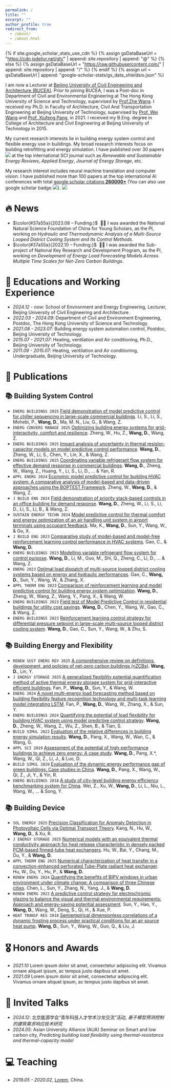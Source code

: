 ```yaml
---
permalink: /
title: ""
excerpt: ""
author_profile: true
redirect_from: 
  - /about/
  - /about.html
---
```


{% if site.google_scholar_stats_use_cdn %}
{% assign gsDataBaseUrl = "https://cdn.jsdelivr.net/gh/" | append: site.repository | append: "@" %}
{% else %}
{% assign gsDataBaseUrl = "https://raw.githubusercontent.com/" | append: site.repository | append: "/" %}
{% endif %}
{% assign url = gsDataBaseUrl | append: "google-scholar-stats/gs_data_shieldsio.json" %}

<span class='anchor' id='about-me'></span>

I am now a Lecturer at [Beijing University of Civil Engineering and Architecture (BUCEA)](https://www.bucea.edu.cn/). Prior to joining BUCEA, I was a Post-doc in Department of Civil and Environmental Engineering at The Hong Kong University of Science and Technology, supervised by [Prof.Zhe Wang](https://walterzwang.github.io). I received my Ph.D. in Faculty of Architecture, Civil And Transportation Engineering at Beijing University of Technology, supervised by [Prof. Wei Wang](https://facte.bjut.edu.cn/info/1087/1673.htm) and [Prof. Xiufeng Pang](https://baike.baidu.com/item/%E9%80%84%E7%A7%80%E9%94%8B/22228377?fr=aladdin), in 2021. I received my B.Eng. degree in College of Architecture and Civil Engineering at Beijing University of Technology in 2015.

My current research interests lie in building energy system control and flexible energy use in buildings. My broad research interests focus on building retrofitting and energy simulation. I have published over 30 papers <a href='https://scholar.google.com/citations?user=O9GHtT8AAAAJ&hl=zh-CN'><img src="https://img.shields.io/endpoint?logo=Google%20Scholar&url=https%3A%2F%2Fcdn.jsdelivr.net%2Fgh%2FDanWang9264%2Fdanwang9264.github.io@google-scholar-stats%2Fgs_data_shieldsio.json&labelColor=f6f6f6&color=9cf&style=flat&label=citations"></a> at the top international SCI journal such as _Renewable and Sustainable Energy Reviews_, _Applied Energy_, _Journal of Energy Storage_, etc.

My research interest includes neural machine translation and computer vision. I have published more than 100 papers at the top international AI conferences with total <a href='https://scholar.google.com/citations?user=DhtAFkwAAAAJ'>google scholar citations <strong><span id='total_cit'>260000+</span></strong></a> (You can also use google scholar badge <a href='https://scholar.google.com/citations?user=DhtAFkwAAAAJ'><img src="https://img.shields.io/endpoint?url={{ url | url_encode }}&logo=Google%20Scholar&labelColor=f6f6f6&color=9cf&style=flat&label=citations"></a>).
<img src="https://img.shields.io/endpoint?logo=Google%20Scholar&url=https%3A%2F%2Fcdn.jsdelivr.net%2Fgh%2FRayeRen%2Frayeren.github.io@google-scholar-stats%2Fgs_data_shieldsio.json&labelColor=f6f6f6&color=9cf&style=flat&label=citations">

# 🔥 News
- $\color{#37a55a}{2023.08 – Funding:}$ &nbsp;🎉🎉 I was awarded the National Natural Science Foundation of China for Young Scholars, as the PI, working on _Hydraulic and Thermodynamic Analysis of a Multi-Source Looped District Cooling System and Its Control Methods_. 
- $\color{#37a55a}{2022.10 – Funding:}$ &nbsp;🎉🎉 I was awarded the Sub-project of National Key Research and Development Program, as the PI, working on _Development of Energy Load Forecasting Models Across Multiple Time Scales for Net-Zero Carbon Buildings_.

# 📖 Educations and Working Experience
- *2024.12 - now*: School of Environment and Energy Engineering, Lecturer, Beijing University of Civil Engineering and Architecture.
- *2022.03 - 2024.09*: Department of Civil and Environment Engineering, Postdoc, The Hong Kong University of Science and Technology.
- *2021.08 - 2023.07*: Building energy system automation control, Postdoc, Beijing University of Technology. 
- *2015.07 - 2021.07*: Heating, ventilation and Air conditioning, Ph.D., Beijing University of Technology. 
- *2011.09 - 2015.07*: Heating, ventilation and Air conditioning, Undergraduate, Beijing University of Technology. 

# 📝 Publications 

## 📚 Building System Control
- ``ENERG BUILDINGS 2025`` [Field demonstration of model predictive control for chiller sequencing in large-scale commercial buildings](). Li, S., Li, S., Mohebi, P., **Wang, D.**, Ma, M. N., Liu, G., & Wang, Z.
- ``ENERG CONVERS MANAGE 2025`` [Optimizing building energy systems for grid-interactivity, comfort and resilience](https://www.sciencedirect.com/science/article/abs/pii/S0196890425004510). Zheng, W., Hu, Z., **Wang, D.**, Wang, Z.
- ``ENERG BUILDINGS 2025`` [Impact analysis of uncertainty in thermal resistor-capacitor models on model predictive control performance](). **Wang, D.**, Zheng, W., Li, S., Chen, Y., Lin, X., & Wang, Z.
- ``ENERG BUILDINGS 2025`` [Coordinating variable refrigerant flow system for effective demand response in commercial buildings](https://www.sciencedirect.com/science/article/abs/pii/S0378778824012283). **Wang, D.**, Zheng, W., Wang, Z., Huang, Y., Li, S., Li, D., ... & Yan, R.
- ``APPL ENERG 2024`` [Economic model predictive control for building HVAC system: A comparative analysis of model-based and data-driven approaches using the BOPTEST Framework](https://www.sciencedirect.com/science/article/abs/pii/S0306261924013527). Zheng, W., **Wang, D.**, & Wang, Z.
- ``J BUILD ENG 2024`` [Field demonstration of priority stack-based controls in an office building for demand response](https://www.sciencedirect.com/science/article/abs/pii/S235271022401283X). **Wang, D.**, Zheng, W., Li, S., Li, D., Li, S., Li, B., & Wang, Z.
- ``SUSTAIN ENERGY TECHN 2024`` [Model predictive control for thermal comfort and energy optimization of an air handling unit system in airport terminals using occupant feedback](https://www.sciencedirect.com/science/article/abs/pii/S2213138824001863). Ma, K., **Wang, D.**, Sun, Y., Wang, W., & Gu, X.
- ``J BUILD ENG 2023`` [Comparative study of model-based and model-free reinforcement learning control performance in HVAC systems](https://www.sciencedirect.com/science/article/abs/pii/S2352710223010318). Gao, C., & **Wang, D.**
- ``ENERG BUILDINGS 2023`` [Modelling variable refrigerant flow system for control purpose](https://www.sciencedirect.com/science/article/abs/pii/S0378778823003936). **Wang, D.**, Li, M., Guo, M., Shi, Q., Zheng, C., Li, D., ... & Wang, Z.
- ``ENERG 2023`` [Optimal load dispatch of multi-source looped district cooling systems based on energy and hydraulic performances](https://www.sciencedirect.com/science/article/abs/pii/S0360544223007570). Gao, C., **Wang, D.**, Sun, Y., Wang, W., & Zhang, X.
- ``APPL THERM ENG 2023`` [Comparison of reinforcement learning and model predictive control for building energy system optimization](https://www.sciencedirect.com/science/article/abs/pii/S1359431123004593). **Wang, D.**, Zheng, W., Wang, Z., Wang, Y., Pang, X., & Wang, W.
- ``ENERG BUILDINGS 2023`` [Field test of Model Predictive Control in residential buildings for utility cost savings](https://www.sciencedirect.com/science/article/abs/pii/S0378778823002566). **Wang, D.**, Chen, Y., Wang, W., Gao, C., & Wang, Z.
- ``ENERG BUILDINGS 2023`` [Reinforcement learning control strategy for differential pressure setpoint in large-scale multi-source looped district cooling system](https://www.sciencedirect.com/science/article/abs/pii/S0378778823000087). **Wang, D.**, Gao, C., Sun, Y., Wang, W., & Zhu, S.
  
## 📚 Building Energy and Flexibility
- ``RENEW SUST ENERG REV 2025`` [A comprehensive review on definitions, development, and policies of net-zero carbon buildings (nZCBs)](). **Wang, D.**, Lin, Y.
- ``J ENERGY STORAGE 2025`` [A generalized flexibility potential quantification method of active thermal energy storage system for grid-interactive efficient buildings](https://www.sciencedirect.com/science/article/abs/pii/S136403212500423X). Fan, P., **Wang, D.**, Sun, Y., & Wang, W.
- ``ENERG 2024`` [A novel multi-energy load forecasting method based on building flexibility feature recognition technology and multi-task learning model integrating LSTM](https://www.sciencedirect.com/science/article/abs/pii/S0360544224027506). Fan, P., **Wang, D.**, Wang, W., Zhang, X., & Sun, Y.
- ``ENERG BUILDINGS 2024`` [Quantifying the potential of load flexibility for building HVAC system using model predictive control strategy](https://www.sciencedirect.com/science/article/abs/pii/S0378778824009356). **Wang, D.**, Zheng, W., Wang, Z., Wu, Z., Shen, B., & Tian, S.
- ``BUILD SIMUL 2022`` [Evaluation of the relative differences in building energy simulation results](https://link.springer.com/article/10.1007/s12273-022-0903-2). **Wang, D.**, Pang, X., Wang, W., Wan, C., & Wang, G.
- ``APPL SCI 2019`` [Assessment of the potential of high-performance buildings to achieve zero energy: A case study](https://www.mdpi.com/2076-3417/9/4/775). **Wang, D.**, Pang, X.*, Wang, W., Qi, Z., Li, J., & Luo, D.
- ``BUILD SIMUL 2020`` [Evaluation of the dynamic energy performance gap of green buildings: Case studies in China](https://link.springer.com/article/10.1007/s12273-020-0653-y). **Wang, D.**, Pang, X., Wang, W., Qi, Z., Ji, Y., & Yin, R.
- ``ENERG BUILDINGS 2018`` [A study of city-level building energy efficiency benchmarking system for China](https://www.sciencedirect.com/science/article/abs/pii/S0378778818314063). Wei, Z., Xu, W., **Wang, D.**, Li, L., Niu, L., Wang, W., ... & Song, Y.

## 📚 Building Device
- ``SOL ENERGY 2025`` [Precision Classification for Anomaly Detection in Photovoltaic Cells via Optimal Transport Theory](https://www.sciencedirect.com/science/article/abs/pii/S0038092X25004670). Kang, N., Hu, W., **Wang, D.**, & Xu, R.
- ``J ENERGY STORAGE 2025`` [Numerical models with an equivalent thermal conductivity approach for heat release characteristic in densely packed PCM-based finned-tube heat exchangers](https://www.sciencedirect.com/science/article/abs/pii/S2352152X25018006). Hu, W., Bai, Y., Chang, M., Du, Y., & **Wang, D.**
- ``APPL THERM ENG 2025`` [Numerical characterization of heat transfer in a convection-enhanced perforated Tube-Plate radiant heat exchanger](https://www.sciencedirect.com/science/article/abs/pii/S1359431125011652). Hu, W., Du, Y., Hu, P., & **Wang, D.**
- ``RENEW ENERG 2024`` [Quantifying the benefits of BIPV windows in urban environment under climate change: A comparison of three Chinese cities](https://www.sciencedirect.com/science/article/abs/pii/S0960148123016555). Chen, L., Sun, Y., Zhang, N., Yang, J., & **Wang, D.**
- ``RENEW ENERG 2022`` [A predictive control strategy for electrochromic glazing to balance the visual and thermal environmental requirements: Approach and energy-saving potential assessment](https://www.sciencedirect.com/science/article/abs/pii/S0960148122007406). Sun, Y., Hao, Y., **Wang, D.**, Wang, W., Deng, S., Qi, H., & Xue, P.
- ``HEAT TRANSF RES 2018`` [Semiempirical dimensionless correlations of a dynamic frosting process under practical conditions for an air source heat pump](https://www.dl.begellhouse.com/journals/46784ef93dddff27,53e4a5155c03f2c0,1a677fa1325c2ad7.html). **Wang, D.**, Sun, Y., Wang, W., Guo, Q., & Liu, J.

# 🎖 Honors and Awards
- *2021.10* Lorem ipsum dolor sit amet, consectetur adipiscing elit. Vivamus ornare aliquet ipsum, ac tempus justo dapibus sit amet. 
- *2021.09* Lorem ipsum dolor sit amet, consectetur adipiscing elit. Vivamus ornare aliquet ipsum, ac tempus justo dapibus sit amet. 

# 💬 Invited Talks
- *2024.12*: 北京能源学会“青年科技人才学术沙龙交流”活动, _基于模型预测控制的建筑需求响应技术研究_ 
- *2024.05*: Asian University Alliance (AUA) Seminar on Smart and low carbon city, _Predicting building load flexibility using thermal-resistance and thermal-capacity model_ 

# 💻 Teaching
- *2019.05 - 2020.02*, [Lorem](https://github.com/), China.
